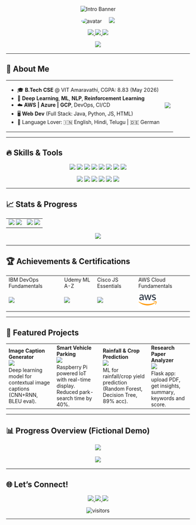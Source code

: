 <!-- Animated Typing Banner -->
<p align="center">
  <img src="https://readme-typing-svg.demolab.com?font=Fira+Code&weight=900&size=32&duration=2500&pause=500&color=00F2FE&background=6729FA00&center=true&vCenter=true&multiline=true&repeat=true&lines=Hey%2C+I%27m+Kothapally+Kartikeya+%F0%9F%92%AA;Machine+Learning+Engineer+%7C+DevOps+%7C+Web+Developer;Explorer+of+AI%2C+Cloud%2C+Big+Data+%F0%9F%9A%80" alt="Intro Banner">
</p>

<!-- Profile Avatar, Animated GIF, Socials -->
<p align="center">
  <img src="https://cdn.pixabay.com/photo/2016/08/08/09/17/avatar-1577909_1280.png" alt="avatar" width="130" style="border-radius:50%; float:center;"/>
  &nbsp;&nbsp;&nbsp;
  <img src="https://media.giphy.com/media/qgQUggAC3Pfv687qPC/giphy.gif" width="110"/>
</p>

<p align="center">
  <a href="mailto:kartikeyavk18@gmail.com">
    <img src="https://img.shields.io/badge/Email-EA4335?style=for-the-badge&logo=gmail&logoColor=white" />
  </a>
  <a href="https://www.linkedin.com/in/kartikeya">
    <img src="https://img.shields.io/badge/LinkedIn-0077b5?style=for-the-badge&logo=linkedin&logoColor=white"/>
  </a>
  <a href="https://kartikeya">
    <img src="https://img.shields.io/badge/Portfolio-51F0FA?style=for-the-badge&logo=Internet-Explorer&logoColor=white"/>
  </a>
</p>

<!-- Short Animated About Section GIF -->
<p align="center">
    <img src="https://media.giphy.com/media/eNAsjO55tPbgaor7ma/giphy.gif" width="220"/>
</p>

---

## 🚀 About Me  
<table>
  <tr>
    <td>
      <ul>
        <li>🎓 <b>B.Tech CSE</b> @ VIT Amaravathi, CGPA: 8.83 (May 2026)</li>
        <li>🔬 <b>Deep Learning</b>, <b>ML</b>, <b>NLP</b>, <b>Reinforcement Learning</b></li>
        <li>☁️ <b>AWS | Azure | GCP</b>, DevOps, CI/CD</li>
        <li>🖥️ <b>Web Dev</b> (Full Stack: Java, Python, JS, HTML)</li>
        <li>🌱 Language Lover: 🇮🇳 English, Hindi, Telugu | 🇩🇪 German</li>
      </ul>
    </td>
    <td>
      <img src="https://media.giphy.com/media/ITRemFlrD9S3ZLWsp7/giphy.gif" height="140"/>
    </td>
  </tr>
</table>

---

## 🔥 Skills & Tools

<p align="center">
  <img src="https://img.shields.io/badge/-Java-ED8B00?style=for-the-badge&logo=java&logoColor=white"/>
  <img src="https://img.shields.io/badge/-Python-3672A8?style=for-the-badge&logo=python&logoColor=white"/>
  <img src="https://img.shields.io/badge/-Javascript-F7E018?style=for-the-badge&logo=javascript&logoColor=black"/>
  <img src="https://img.shields.io/badge/-Flask-000000?style=for-the-badge&logo=flask&logoColor=white"/>
  <img src="https://img.shields.io/badge/-AWS-232F3E?style=for-the-badge&logo=amazon-aws&logoColor=white"/>
  <img src="https://img.shields.io/badge/-Docker-1488C6?style=for-the-badge&logo=docker&logoColor=white"/>
  <img src="https://img.shields.io/badge/-Linux-FCC624?style=for-the-badge&logo=linux&logoColor=black"/>
  <img src="https://img.shields.io/badge/-Git-F05032?style=for-the-badge&logo=git&logoColor=white"/>
</p>

<!-- Floating SVG Developer Icons (examples - add/replace as you like!) -->
<p align="center">
  <img src="https://cdn.jsdelivr.net/gh/devicons/devicon/icons/java/java-original.svg" width="50"/>
  <img src="https://cdn.jsdelivr.net/gh/devicons/devicon/icons/python/python-original.svg" width="50"/>
  <img src="https://cdn.jsdelivr.net/gh/devicons/devicon/icons/javascript/javascript-original.svg" width="45"/>
  <img src="https://cdn.jsdelivr.net/gh/devicons/devicon/icons/docker/docker-original.svg" width="55"/>
  <img src="https://cdn.jsdelivr.net/gh/devicons/devicon/icons/aws/aws-original.svg" width="55"/>
  <img src="https://cdn.jsdelivr.net/gh/devicons/devicon/icons/googlecloud/googlecloud-original.svg" width="47"/>
</p>

---

## 📈 Stats & Progress

<table>
  <tr>
    <td>
      <img src="https://github-readme-stats.vercel.app/api?username=YOUR_GITHUB_USERNAME&show_icons=true&theme=algolia&hide_border=true&hide_title=true"/>
      <img src="https://github-readme-streak-stats.herokuapp.com/?user=YOUR_GITHUB_USERNAME&theme=algolia&hide_border=true"/>
    </td>
    <td>
      <img src="https://github-readme-activity-graph.cyclic.app/graph?username=YOUR_GITHUB_USERNAME&theme=react-dark&hide_border=true"/>
      <img src="https://github-profile-summary-cards.vercel.app/api/cards/profile-details?username=YOUR_GITHUB_USERNAME&theme=vue"/>
    </td>
  </tr>
</table>

<!-- Dynamic Pie Chart for Languages (publicly hosted always-visible) -->
<p align="center">
  <img src="https://github-readme-stats.vercel.app/api/top-langs/?username=YOUR_GITHUB_USERNAME&layout=pie&theme=vue-dark&hide_border=true"/>
</p>

---

## 🏆 Achievements & Certifications

<table>
  <tr>
    <td>IBM DevOps Fundamentals</td>
    <td>Udemy ML A-Z</td>
    <td>Cisco JS Essentials</td>
    <td>AWS Cloud Fundamentals</td>
  </tr>
  <tr>
    <td>
      <img src="https://cdn.iconscout.com/icon/free/png-256/ibm-11-1175713.png" width="55"/>
    </td>
    <td>
      <img src="https://cdn-icons-png.flaticon.com/512/5968/5968525.png" width="40"/>
    </td>
    <td>
      <img src="https://cdn-icons-png.flaticon.com/512/732/732212.png" width="40"/>
    </td>
    <td>
      <img src="https://raw.githubusercontent.com/devicons/devicon/master/icons/amazonwebservices/amazonwebservices-original-wordmark.svg" width="50"/>
    </td>
  </tr>
</table>

---

## 🚀 Featured Projects

<table>
  <tr>
    <td>
      <b>Image Caption Generator</b><br>
      <img src="https://media.giphy.com/media/3oKIPEqDGUULpEU0aQ/giphy.gif" width="180"/><br>
      Deep learning model for contextual image captions (CNN+RNN, BLEU eval).
    </td>
    <td>
      <b>Smart Vehicle Parking</b><br>
      <img src="https://media.giphy.com/media/xT1XGRf6l3PyblfWsw/giphy.gif" width="170"/><br>
      Raspberry Pi powered IoT with real-time display. Reduced park-search time by 40%.
    </td>
    <td>
      <b>Rainfall & Crop Prediction</b><br>
      <img src="https://media.giphy.com/media/hcyclepE5vE3SU3AlP/giphy.gif" width="140"/><br>
      ML for rainfall/crop yield prediction (Random Forest, Decision Tree, 89% acc).
    </td>
    <td>
      <b>Research Paper Analyzer</b><br>
      <img src="https://media.giphy.com/media/zOvBKUUEERdNm/giphy.gif" width="140"/><br>
      Flask app: upload PDF, get insights, summary, keywords and score.
    </td>
  </tr>
</table>

---

## 📊 Progress Overview (Fictional Demo)

<!-- Demo Pie Chart: Programming Language Distribution -->
<p align="center">
  <img src="https://quickchart.io/chart?c={type:'pie',data:{labels:['Python','Java','JS','HTML'],datasets:[{data:[40,30,20,10]}]}}" width="280"/>
</p>

<!-- Demo Bar Graph: Skill Mastery -->
<p align="center">
  <img src="https://quickchart.io/chart?c={type:'bar',data:{labels:['ML','DL','DevOps','WebDev'],datasets:[{label:'Skill %',data:[90,80,75,85]}]}}" width="390"/>
</p>

---

## 🌐 Let’s Connect!

<p align="center">
  <a href="mailto:kartikeyavk18@gmail.com">
    <img src="https://img.shields.io/badge/Reach+Email-D14836?style=for-the-badge&logo=gmail&logoColor=white"/>
  </a>
  <a href="https://www.linkedin.com/in/kartikeya">
    <img src="https://img.shields.io/badge/LinkedIn-0A66C2?style=for-the-badge&logo=linkedin&logoColor=white"/>
  </a>
  <a href="https://kartikeya">
    <img src="https://img.shields.io/badge/Portfolio-31C5F7?style=for-the-badge"/>
  </a>
</p>

<p align="center">
  <img src="https://komarev.com/ghpvc/?username=YOUR_GITHUB_USERNAME&label=PROFILE+VIEWS&color=E86100" alt="visitors"/>
</p>

---

<!-- Replace YOUR_GITHUB_USERNAME everywhere with your GitHub id -->

